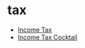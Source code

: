 # tax

 * [Income Tax](index/i/income-tax-201046.json)
 * [Income Tax Cocktail](index/i/income-tax-cocktail-358331.json)
